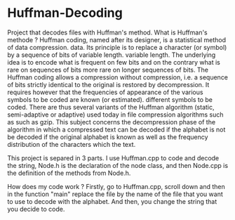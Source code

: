 # Huffman-Decoding
Project that decodes files with Huffman's method.
What is Huffman's methode ? 
Huffman coding, named after its designer, is a statistical method of data compression. 
data. Its principle is to replace a character (or symbol) by a sequence of bits of variable length. 
variable length. The underlying idea is to encode what is frequent on few bits and on the contrary what is rare on sequences of bits more
rare on longer sequences of bits. The Huffman coding allows a compression without 
compression, i.e. a sequence of bits strictly identical to the original is restored by 
decompression. It requires however that the frequencies of appearance of the various symbols to be coded are known (or estimated). 
different symbols to be coded. There are thus several variants of the Huffman algorithm (static, 
semi-adaptive or adaptive) used today in file compression algorithms such as 
such as gzip.
This subject concerns the decompression phase of the algorithm in which a compressed text can be decoded if the alphabet is not 
be decoded if the original alphabet is known as well as the frequency distribution of the characters which 
the text.


This project is separed in 3 parts. I use Huffman.cpp to code and decode the string, Node.h is the declaration of the node class, and then Node.cpp is the definition of the methods from Node.h.

How does my code work ?
Firstly, go to Huffman.cpp, scroll down and then in the function "main" replace the file by the name of the file that you want to use to decode with the alphabet.
And then, you change the string that you decide to code. 
